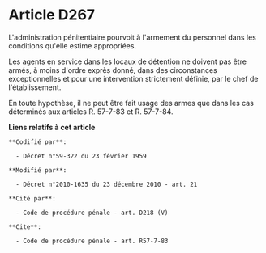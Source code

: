 # Article D267

L'administration pénitentiaire pourvoit à l'armement du personnel dans les conditions qu'elle estime appropriées. 

Les agents en service dans les locaux de détention ne doivent pas être armés, à moins d'ordre exprès donné, dans des
circonstances exceptionnelles et pour une intervention strictement définie, par le chef de l'établissement. 

En toute hypothèse, il ne peut être fait usage des armes que dans les cas déterminés aux articles R. 57-7-83 et R. 57-7-84.

**Liens relatifs à cet article**

	**Codifié par**:

	  - Décret n°59-322 du 23 février 1959

	**Modifié par**:

	  - Décret n°2010-1635 du 23 décembre 2010 - art. 21

	**Cité par**:

	  - Code de procédure pénale - art. D218 (V)

	**Cite**:

	  - Code de procédure pénale - art. R57-7-83
